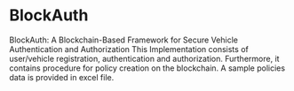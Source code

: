 # BlockAuth
BlockAuth: A Blockchain-Based Framework for Secure Vehicle Authentication and Authorization
This Implementation consists of user/vehicle registration, authentication and authorization. Furthermore, it contains procedure for policy creation on the blockchain.
A sample policies data is provided in excel file.
